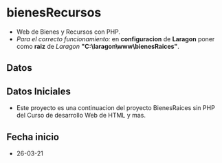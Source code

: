 # bienesRecursos

- Web de Bienes y Recursos con PHP.
- *Para el correcto funcionamiento:* en **configuracion** de **Laragon** poner como **raiz** de *Laragon* **"C:\laragon\www\bienesRaices"**.    

## Datos

## Datos Iniciales

- Este proyecto es una continuacion del proyecto BienesRaices sin PHP del Curso de desarrollo Web de HTML y mas.


## Fecha inicio

- 26-03-21



